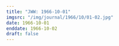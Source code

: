 ```yaml
---
title: "JWW: 1966-10-01"
imgsrc: "/img/journal/1966/10/01-02.jpg"
date: 1966-10-01
enddate: 1966-10-02
draft: false
---
```


<!-- fix pre-formatted input -->
